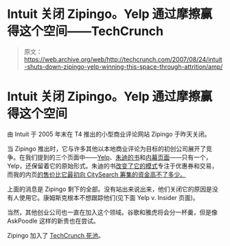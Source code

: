 # Intuit 关闭 Zipingo。Yelp 通过摩擦赢得这个空间——TechCrunch

> 原文：<https://web.archive.org/web/http://techcrunch.com/2007/08/24/intuit-shuts-down-zipingo-yelp-winning-this-space-through-attrition/amp/>

# Intuit 关闭 Zipingo。Yelp 通过摩擦赢得这个空间

由 Intuit 于 2005 年末在 T4 推出的小型商业评论网站 Zipingo 于昨天关闭。

当 Zipingo 推出时，它与许多其他以本地商业评论为目标的初创公司展开了竞争。在我们提到的三个页面中——[Yelp](https://web.archive.org/web/20160908235451/http://www.crunchbase.com/company/yelp)、[朱迪的书](https://web.archive.org/web/20160908235451/http://www.crunchbase.com/company/judysbook)和[内幕页面](https://web.archive.org/web/20160908235451/http://www.crunchbase.com/company/insiderpages)——只有一个，Yelp，还保留着它的原始形式。朱迪的书[改变了它的模式](https://web.archive.org/web/20160908235451/http://www.techcrunch.com/2007/01/09/judys-book-avoiding-the-deadpool/)专注于优惠券和交易，而我的内页[的售价比它最初向 CitySearch 筹集的资金高不了多少。](https://web.archive.org/web/20160908235451/http://www.techcrunch.com/2007/03/01/troubled-insider-pages-acquired-by-citysearch/)

上面的消息是 Zipingo 剩下的全部。没有站出来说出来，他们关闭它的原因是没有人使用它。康姆斯克根本不想跟踪他们(见下面 Yelp v. Insider 页面)。

当然，其他创业公司也一直在加入这个领域。谷歌和雅虎将会分一杯羹，但是像 AskPoodle 这样的新贵也在尝试。

Zipingo 加入了 [TechCrunch 死池](https://web.archive.org/web/20160908235451/http://www.techcrunch.com/tag/deadpool)。